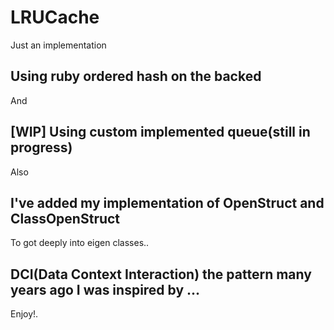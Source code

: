 # LRUCache

Just an implementation

## Using ruby ordered hash on the backed

And

## [WIP] Using custom implemented queue(still in progress)

Also

## I've added my implementation of OpenStruct and ClassOpenStruct

To got deeply into eigen classes..

## DCI(Data Context Interaction) the pattern many years ago I was inspired by ...

Enjoy!.
